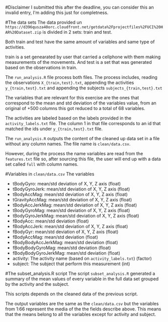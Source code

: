 #Disclaimer
I submitted this after the deadline, you can consider this an invalid entry,
I'm adding this just for completness.

#The data sets 
The data provided un `https://d396qusza40orc.cloudfront.net/getdata%2Fprojectfiles%2FUCI%20HAR%20Dataset.zip`
is divided in 2 sets: train and test.

Both train and test have the same amount of variables and same type of
activities.

train is a set genearated by user that carried a cellphone with them making
measurements of the movements. And test is a set that was generated based on
the observations in train.

The `run_analysis.R` file process both files. The process includes, reading the
observations `X_{train,test}.txt`, appending the activities `y_{train,test}.txt`
and appending the subjects `subjects_{train,test}.txt`

The variables that are relevant for this exercise are the ones that correspond
to the mean and std deviation of the variables value, from an original of +500
columns this got reduced to a total of 68 variables.

The activities are labeled based on the labels provided in the
`activity_labels.txt` file. The column 1 in that file corresponds to an id that
matched the ids under `y_{train,test}.txt` file.

The `run_analysis.R` outputs the content of the cleaned up data set in a file
without any column names. The file name is `clean/data.csv`.

However, during the process the name variables are read from the `features.txt`
file so, after sourcing this file, the user will end up with a data set called
`full` with column names.

#Variables in `clean/data.csv`
The variables 
 - tBodyGyro: mean/std deviation of X, Y, Z axis (float)
 - tBodyGyroJerk: mean/std deviation of X, Y, Z axis (float)
 - tBodyAccMag: mean/std deviation of X, Y, Z axis (float)
 - tGravityAccMag: mean/std deviation of X, Y, Z axis (float)
 - tBodyAccJerkMag: mean/std deviation of X, Y, Z axis (float)
 - tBodyGyroMag: mean/std deviation of X, Y, Z axis (float)
 - tBodyGyroJerkMag: mean/std deviation of X, Y, Z axis (float)
 - fBodyAcc: mean/std deviation (float)
 - fBodyAccJerk: mean/std deviation of X, Y, Z axis (float)
 - fBodyGyr: mean/std deviation of X, Y, Z axis (float)
 - fBodyAccMag: mean/std deviation (float)
 - fBodyBodyAccJerkMag: mean/std deviation (float)
 - fBodyBodyGyroMag: mean/std deviation (float)
 - fBodyBodyGyroJerkMag: mean/std deviation (float)
 - activity: The activity name (based on `activity_labels.txt`) (factor)
 - subject: The subject that perform this measurement (int)

#The subset_analysis.R script
The script `subset_analysis.R` generated a summary of the mean values of every
variable in the full data set grouped by the activity and the subject.

This scripts depends on the cleaned data of the previous script.

The output variables are the same as the `clean/data.csv` but the variables
from 1:66 represent the media of the the fields describe above. This means that
the means belong to all the variables except for activity and subject.
